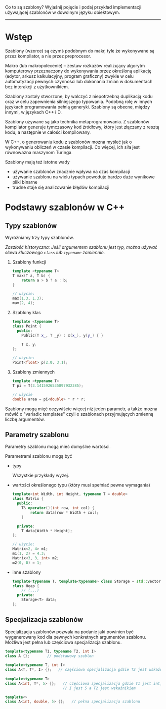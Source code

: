 Co to są szablony? Wyjaśnij pojęcie i podaj przykład implementacji używającej
szablonów w dowolnym języku obiektowym.

---

# Wstęp

Szablony (wzorce) są czymś podobnym do makr, tyle że wykonywane są przez kompilator, a nie przez preprocesor. 

Makro (lub makropolecenie) – zestaw rozkazów realizujący algorytm komputerowy przeznaczony do wykonywania przez określoną aplikację (edytor, arkusz kalkulacyjny, program graficzny) zwykle w celu automatyzacji pewnych czynności lub dokonania zmian w dokumentach bez interakcji z użytkownikiem. 

Szablony zostały stworzone, by walczyć z niepotrzebną duplikacją kodu oraz w
celu zapewnienia silniejszego typowania. Podobną rolę w innych językach
programowania pełnią generyki. Szablony są obecne, między innymi, w językach C++
i D.

Szablony używane są jako technika metaprogramowania. Z szablonów kompilator
generuje tymczasowy kod źródłowy, który jest złączany z resztą kodu,
a następnie w całości kompilowany.

W C++, o generowaniu kodu z szablonów można myśleć jak o wykonywaniu obliczeń
w czasie kompilacji. Co więcej, ich siła jest równoważna maszynom Turinga.

Szablony mają też istotne wady

 - używanie szablonów znacznie wpływa na czas kompilacji
 - używanie szablonu na wielu typach powoduje bardzo duże wynikowe pliki binarne
 - trudne staje się analizowanie błędów kompilacji

# Podstawy szablonów w C++

## Typy szablonów

Wyróżniamy trzy typy szablonów.

*Zaszłość historyczna: Jeśli argumentem szablonu jest typ, można używać słowa
kluczowego `class` lub `typename` zamiennie.*

1. Szablony funkcji

   ```cpp
   template <typename T>
   T max(T a, T b) {
       return a > b ? a : b;
   }

   // użycie:
   max(1.3, 1.3);
   max(2, 4);
   ```

2. Szablony klas

   ```cpp
   template <typename T>
   class Point {
     public:
       Public(T x_, T _y) : x(x_), y(y_) { }

       T x, y;
   };

   // użycie:
   Point<float> p(2.0, 3.1);
   ```

3. Szablony zmiennych

   ```cpp
   template <typename T>
   T pi = T(3.1415926535897932385);

   // użycie
   double area = pi<double> * r * r;
   ```

Szablony mogą mięć oczywiście więcej niż jeden parametr, a także można mówić
o "variadic templates" czyli o szablonach przyjmujących zmienną liczbę argumentów.

## Parametry szablonu

Parametry szablonu mogą mieć domyślne wartości.

Parametrami szablonu mogą być

 - typy

   Wszystkie przykłady wyżej.

 - wartości określonego typu (który musi spełniać pewne wymagania)

   ```cpp
   template<int Width, int Height, typename T = double>
   class Matrix {
     public:
       T& operator()(int row, int col) {
           return data[row * Width + col];
       }

     private:
       T data[Width * Height];
   };

   // użycie:
   Matrix<2, 4> m1;
   m1(1, 2) = 4.3;
   Matrix<3, 3, int> m2;
   m2(0, 0) = 1;
   ```

 - inne szablony

   ```cpp
   template<typename T, template<typename> class Storage = std::vector>
   class Heap {
       // (...)
     private:
       Storage<T> data;
   };
   ```

## Specjalizacja szablonów

Specjalizacja szablonów pozwala na podanie jaki powinien być wygenerowany kod
dla pewnych konkretnych argumentów szablonu. Możliwa jest pełna lub częściowa
specjalizacja szablonu.

```cpp
template<typename T1, typename T2, int I>
class A {};        // podstawowy szablon
 
template<typename T, int I>
class A<T, T*, I> {};   // częściowa specjalizacja gdzie T2 jest wskaźnikiem do T1
 
template<typename T>
class A<int, T*, 5> {};   // częściowa specjalizacja gdzie T1 jest int,
                          // I jest 5 a T2 jest wskaźnikiem

template<>
class A<int, double, 5> {};   // pełna specjalizacja szablonu
```

